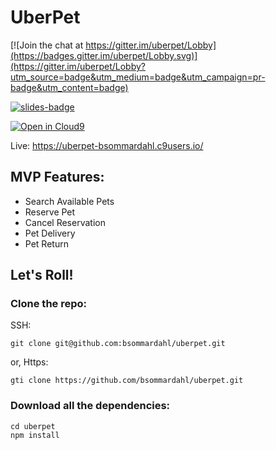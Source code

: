# UberPet

[![Join the chat at https://gitter.im/uberpet/Lobby](https://badges.gitter.im/uberpet/Lobby.svg)](https://gitter.im/uberpet/Lobby?utm_source=badge&utm_medium=badge&utm_campaign=pr-badge&utm_content=badge)

[![slides-badge](https://rawgit.com/kentcdodds/custom-badges/master/badges/slides.svg)](https://slides.com/byronsommardahl/extreme-tdd)

[![Open in Cloud9](https://img.shields.io/badge/Open%20in-Cloud9-blue.svg?style=flat-square)](https://ide.c9.io/bsommardahl/uberpet)

Live: https://uberpet-bsommardahl.c9users.io/

## MVP Features:

- Search Available Pets
- Reserve Pet
- Cancel Reservation
- Pet Delivery
- Pet Return

## Let's Roll!

### Clone the repo:
SSH:
```
git clone git@github.com:bsommardahl/uberpet.git
```
or, Https:
```
gti clone https://github.com/bsommardahl/uberpet.git
```

### Download all the dependencies:
```
cd uberpet
npm install
```
